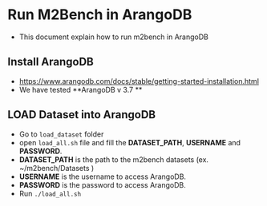 # Run M2Bench in ArangoDB 
- This document explain how to run m2bench in ArangoDB

## Install ArangoDB 
- https://www.arangodb.com/docs/stable/getting-started-installation.html
- We have tested **ArangoDB v 3.7 **

## LOAD Dataset into ArangoDB 
- Go to `load_dataset` folder
- open `load_all.sh` file  and fill the **DATASET_PATH**, **USERNAME** and **PASSWORD**.
- **DATASET_PATH** is the path to the m2bench datasets (ex. ~/m2bench/Datasets )
- **USERNAME** is the username to access ArangoDB.
- **PASSWORD** is the password to access ArangoDB.
- Run `./load_all.sh`
